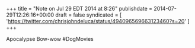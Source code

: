 +++
title = "Note on Jul 29 EDT 2014 at 8:26"
publishdate = 2014-07-29T12:26:16+00:00
draft = false
syndicated = [ 'https://twitter.com/chrisjohndeluca/status/494096569663123460?s=20' ]
+++

Apocalypse Bow-wow #DogMovies
